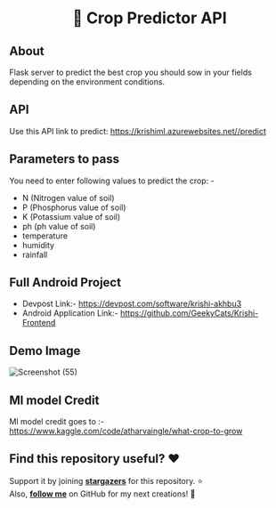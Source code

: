 <h1 align="center"> 🚀 Crop Predictor API</h1>

## About
  Flask server to predict the best crop you should sow in your fields depending on the environment conditions.

## API
  Use this API link to predict: https://krishiml.azurewebsites.net//predict
  
  
## Parameters to pass
  You need to enter following values to predict the crop: -
  - N (Nitrogen value of soil)
  - P (Phosphorus value of soil)
  - K (Potassium value of soil)
  - ph (ph value of soil)
  - temperature
  - humidity
  - rainfall

## Full Android Project
  - Devpost Link:- https://devpost.com/software/krishi-akhbu3
  - Android Application Link:- https://github.com/GeekyCats/Krishi-Frontend
  

## Demo Image
![Screenshot (55)](https://user-images.githubusercontent.com/85061899/217148542-9fa8bb6b-4cf1-47d0-b931-dd5a30582032.png)

       
## Ml model Credit
  Ml model credit goes to :- https://www.kaggle.com/code/atharvaingle/what-crop-to-grow

## Find this repository useful? :heart:
Support it by joining __[stargazers](https://github.com/GeekyCats/Krishi-Ml-Backend/stargazers)__ for this repository. :star: <br>
Also, __[follow me](https://github.com/AmartyaSingh97)__ on GitHub for my next creations! 🤩


  
